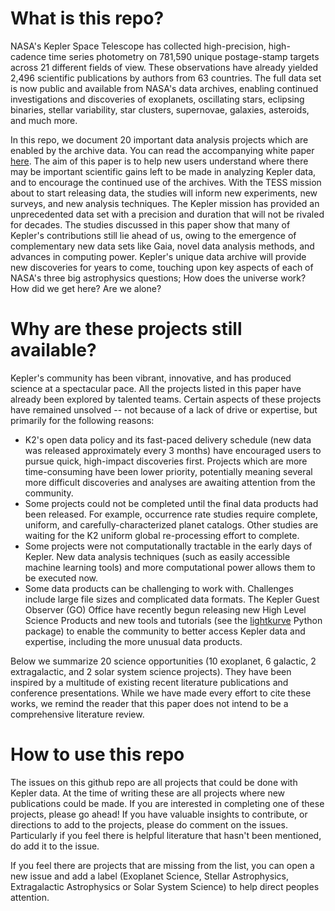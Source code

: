 # What is this repo?
NASA's Kepler Space Telescope has collected high-precision, high-cadence time series photometry on 781,590 unique postage-stamp targets across 21 different fields of view. These observations have already yielded 2,496 scientific publications by authors from 63 countries. The full data set is now public and available from NASA's data archives, enabling continued investigations and discoveries of exoplanets, oscillating stars, eclipsing binaries, stellar variability, star clusters, supernovae, galaxies, asteroids, and much more.

In this repo, we document 20 important data analysis projects which are enabled by the archive data. You can read the accompanying white paper [here](whitepaperlink). The aim of this paper is to help new users understand where there may be important scientific gains left to be made in analyzing Kepler data, and to encourage the continued use of the archives. 
With the TESS mission about to start releasing data, the studies will inform new experiments, new surveys, and new analysis techniques. The Kepler mission has provided an unprecedented data set with a precision and duration that will not be rivaled for decades. The studies discussed in this paper show that many of Kepler's contributions still lie ahead of us, owing to the emergence of complementary new data sets like Gaia, novel data analysis methods, and advances in computing power. Kepler's unique data archive will provide new discoveries for years to come, touching upon key aspects of each of NASA's three big astrophysics questions; How does the universe work? How did we get here? Are we alone? 

# Why are these projects still available?
Kepler's community has been vibrant, innovative, and has produced science at a spectacular pace. 
All the projects listed in this paper have already been explored by talented teams. Certain aspects of these projects have remained unsolved -- not because of a lack of drive or expertise, but primarily for the following reasons:


* K2's open data policy and its fast-paced delivery schedule (new data was released approximately every 3 months) have encouraged users to pursue quick, high-impact discoveries first. Projects which are more time-consuming have been lower priority, potentially meaning several more difficult discoveries and analyses are awaiting attention from the community.
* Some projects could not be completed until the final data products had been released. For example, occurrence rate studies require complete, uniform, and carefully-characterized planet catalogs. Other studies are waiting for the K2 uniform global re-processing effort to complete.
* Some projects were not computationally tractable in the early days of Kepler. New data analysis techniques (such as easily accessible machine learning tools) and more computational power allows them to be executed now.
* Some data products can be challenging to work with. Challenges include large file sizes and complicated data formats. The Kepler Guest Observer (GO) Office have recently begun releasing new High Level Science Products and new tools and tutorials (see the [lightkurve](https://docs.lightkurve.org) Python package) to enable the community to better access Kepler data and expertise, including the more unusual data products. 

Below we summarize 20 science opportunities (10 exoplanet, 6 galactic, 2 extragalactic, and 2 solar system science projects). They have been inspired by a multitude of existing recent literature publications and conference presentations. While we have made every effort to cite these works, we remind the reader that this paper does not intend to be a comprehensive literature review.

# How to use this repo

The issues on this github repo are all projects that could be done with Kepler data. At the time of writing these are all projects where new publications could be made. If you are interested in completing one of these projects, please go ahead! If you have valuable insights to contribute, or directions to add to the projects, please do comment on the issues. Particularly if you feel there is helpful literature that hasn't been mentioned, do add it to the issue. 

If you feel there are projects that are missing from the list, you can open a new issue and add a label (Exoplanet Science, Stellar Astrophysics, Extragalactic Astrophysics or Solar System Science) to help direct peoples attention. 
